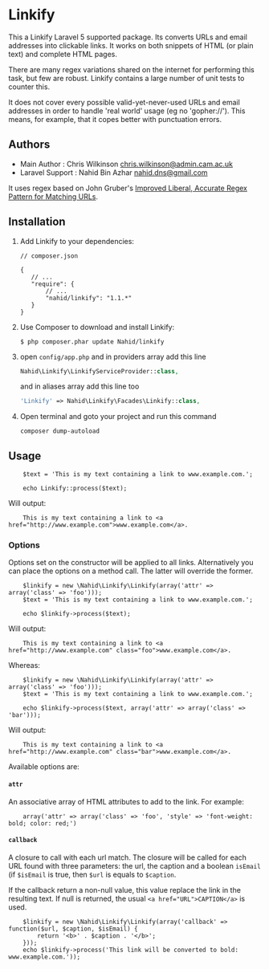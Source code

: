 Linkify
=======

This a Linkify Laravel 5 supported package.
Its converts URLs and email addresses into clickable links. It works on both snippets of HTML (or plain text) and complete HTML pages.

There are many regex variations shared on the internet for performing this task, but few are robust. Linkify contains a large number of unit tests to counter this.

It does not cover every possible valid-yet-never-used URLs and email addresses in order to handle 'real world' usage (eg no 'gopher://'). This means, for example, that it copes better with punctuation errors.

Authors
-------

* Main Author : Chris Wilkinson <chris.wilkinson@admin.cam.ac.uk>
* Laravel Support : Nahid Bin Azhar <nahid.dns@gmail.com>

It uses regex based on John Gruber's [Improved Liberal, Accurate Regex Pattern for Matching URLs](http://daringfireball.net/2010/07/improved_regex_for_matching_urls).

Installation
------------

 1. Add Linkify to your dependencies:

        // composer.json

        {
           // ...
           "require": {
               // ...
               "nahid/linkify": "1.1.*"
           }
        }

 2. Use Composer to download and install Linkify:

        $ php composer.phar update Nahid/linkify
 3. open `config/app.php` and in providers array add this line
    ```php
    Nahid\Linkify\LinkifyServiceProvider::class,
    ```

    and in aliases array add this line too

    ```php
    'Linkify' => Nahid\Linkify\Facades\Linkify::class,
    ```

 4. Open terminal and goto your project and run this command 

    ```
    composer dump-autoload
    ```

Usage
-----

        $text = 'This is my text containing a link to www.example.com.';

        echo Linkify::process($text);

Will output:

        This is my text containing a link to <a href="http://www.example.com">www.example.com</a>.

### Options

Options set on the constructor will be applied to all links. Alternatively you can place the options on a method call. The latter will override the former.

        $linkify = new \Nahid\Linkify\Linkify(array('attr' => array('class' => 'foo')));
        $text = 'This is my text containing a link to www.example.com.';

        echo $linkify->process($text);

Will output:

        This is my text containing a link to <a href="http://www.example.com" class="foo">www.example.com</a>.

Whereas:

        $linkify = new \Nahid\Linkify\Linkify(array('attr' => array('class' => 'foo')));
        $text = 'This is my text containing a link to www.example.com.';

        echo $linkify->process($text, array('attr' => array('class' => 'bar')));

Will output:

        This is my text containing a link to <a href="http://www.example.com" class="bar">www.example.com</a>.

Available options are:

#### `attr`

An associative array of HTML attributes to add to the link. For example:

        array('attr' => array('class' => 'foo', 'style' => 'font-weight: bold; color: red;')

#### `callback`

A closure to call with each url match. The closure will be called for each URL found with three parameters: the url, the caption and a boolean `isEmail` (if `$isEmail` is true, then `$url` is equals to `$caption`.

If the callback return a non-null value, this value replace the link in the resulting text. If null is returned, the usual `<a href="URL">CAPTION</a>` is used.

        $linkify = new \Nahid\Linkify\Linkify(array('callback' => function($url, $caption, $isEmail) {
            return '<b>' . $caption . '</b>';
        }));
        echo $linkify->process('This link will be converted to bold: www.example.com.'));
